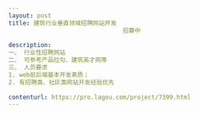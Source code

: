 ```yaml
---                
layout: post       
title: 建筑行业垂直领域招聘网站开发
                                招募中
           
description: 
一、 行业性招聘网站
二、 可参考产品拉勾、建筑英才网等
三、 人员要求
1. web前后端基本开发素质；
2. 有招聘类、社区类网站开发经验优先
     
contenturl: https://pro.lagou.com/project/7399.html      
---                 
```

